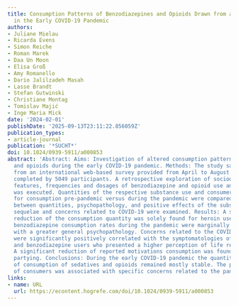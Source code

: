 ```yaml
---
title: Consumption Patterns of Benzodiazepines and Opioids Drawn from an Online Survey
  in the Early COVID-19 Pandemic
authors:
- Juliane Mielau
- Ricarda Evens
- Simon Reiche
- Roman Marek
- Daa Un Moon
- Elisa Groß
- Amy Romanello
- Dario Jalilzadeh Masah
- Lasse Brandt
- Stefan Gutwinski
- Christiane Montag
- Tomislav Majić
- Inge Maria Mick
date: '2024-02-01'
publishDate: '2025-09-13T23:11:22.856059Z'
publication_types:
- article-journal
publication: '*SUCHT*'
doi: 10.1024/0939-5911/a000853
abstract: 'Abstract: Aims: Investigation of altered consumption patterns of benzodiazepines
  and opioids during the early COVID-19 pandemic. Methods: The study sample was extracted
  from an international web-based survey provided from April to August 2021 in 5 languages;
  completed by 5049 participants. A retrospective exploration of sociodemographic
  features, frequencies and dosages of benzodiazepine and opioid use and psychopathology
  was executed. Quantities of the respective substance use and consumers’ motivations
  for consumption pre-pandemic versus during the pandemic were compared. Associations
  between quantities, psychopathology, and positive effects of the substances, negative
  sequelae and concerns related to COVID-19 were examined. Results: A significant
  reduction of the consumption quantity was solely found for heroin users. Higher
  benzodiazepine consumption rates during the pandemic were marginally associated
  with a greater general psychopathology. Concerns related to the COVID-19 crisis
  were significantly positively correlated with the symptomatologies of the opioid
  and benzodiazepine users who presented a higher perception of life restriction.
  A significant reduction of reported motivations consumption was found for the motive
  partying. Conclusions: During the early COVID-19 pandemic the quantities and motives
  of consumption of sedatives and opioids remained mostly stable. The psychopathology
  of consumers was associated with specific concerns related to the pandemic.'
links:
- name: URL
  url: https://econtent.hogrefe.com/doi/10.1024/0939-5911/a000853
---
```

